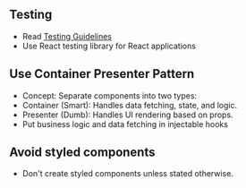 ## Testing 
- Read [Testing Guidelines](./testing_guidelines.md)
- Use React testing library for React applications 

## Use Container Presenter Pattern 
- Concept: Separate components into two types:
- Container (Smart): Handles data fetching, state, and logic.
- Presenter (Dumb): Handles UI rendering based on props.
- Put business logic and data fetching in injectable hooks 

## Avoid styled components
- Don't create styled components unless stated otherwise. 

